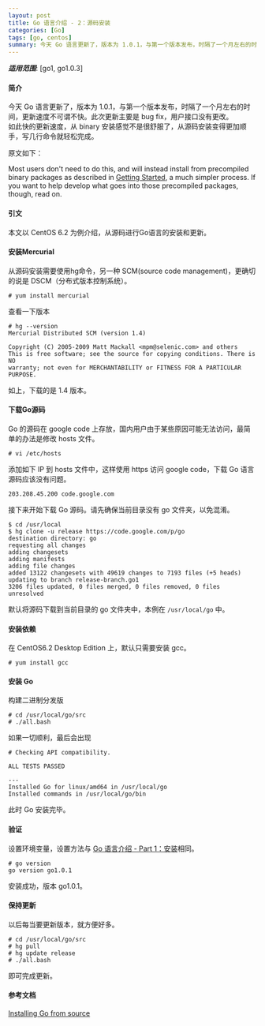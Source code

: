 ```yaml
---
layout: post
title: Go 语言介绍 - 2：源码安装
categories: [Go]
tags: [go, centos]
summary: 今天 Go 语言更新了，版本为 1.0.1，与第一个版本发布，时隔了一个月左右的时间，更新速度不可谓不快。此次更新主要是 bug fix，用户接口没有更改。如此快的更新速度，从 binary 安装感觉不是很舒服了，从源码安装变得更加顺手，写几行命令就轻松完成。
---
```


***适用范围***: [go1, go1.0.3]

#### 简介
今天 Go 语言更新了，版本为 1.0.1，与第一个版本发布，时隔了一个月左右的时间，更新速度不可谓不快。此次更新主要是 bug fix，用户接口没有更改。  
如此快的更新速度，从 binary 安装感觉不是很舒服了，从源码安装变得更加顺手，写几行命令就轻松完成。

原文如下：

Most users don't need to do this, and will instead install from precompiled binary packages as described in [Getting Started][2], a much simpler process. If you want to help develop what goes into those precompiled packages, though, read on.

#### 引文
本文以 CentOS 6.2 为例介绍，从源码进行Go语言的安装和更新。

#### 安装Mercurial
从源码安装需要使用hg命令，另一种 SCM(source code management)，更确切的说是 DSCM（分布式版本控制系统）。

    # yum install mercurial

查看一下版本

    # hg --version
    Mercurial Distributed SCM (version 1.4)
    
    Copyright (C) 2005-2009 Matt Mackall <mpm@selenic.com> and others
    This is free software; see the source for copying conditions. There is NO
    warranty; not even for MERCHANTABILITY or FITNESS FOR A PARTICULAR PURPOSE.

如上，下载的是 1.4 版本。    
#### 下载Go源码
Go 的源码在 google code 上存放，国内用户由于某些原因可能无法访问，最简单的办法是修改 hosts 文件。

    # vi /etc/hosts

添加如下 IP 到 hosts 文件中，这样使用 https 访问 google code，下载 Go 语言源码应该没有问题。

    203.208.45.200 code.google.com

接下来开始下载 Go 源码。请先确保当前目录没有 go 文件夹，以免混淆。

    $ cd /usr/local
    $ hg clone -u release https://code.google.com/p/go
    destination directory: go
    requesting all changes
    adding changesets
    adding manifests
    adding file changes
    added 13122 changesets with 49619 changes to 7193 files (+5 heads)
    updating to branch release-branch.go1
    3206 files updated, 0 files merged, 0 files removed, 0 files unresolved

默认将源码下载到当前目录的 go 文件夹中，本例在 `/usr/local/go` 中。

#### 安装依赖
在 CentOS6.2 Desktop Edition 上，默认只需要安装 gcc。

    # yum install gcc

#### 安装 Go
构建二进制分发版

    # cd /usr/local/go/src
    # ./all.bash

如果一切顺利，最后会出现

    # Checking API compatibility.
    
    ALL TESTS PASSED
    
    ---
    Installed Go for linux/amd64 in /usr/local/go
    Installed commands in /usr/local/go/bin

此时 Go 安装完毕。

#### 验证
设置环境变量，设置方法与 [Go 语言介绍 - Part 1：安装][0]相同。

    # go version
    go version go1.0.1

安装成功，版本 go1.0.1。

#### 保持更新
以后每当要更新版本，就方便好多。

    # cd /usr/local/go/src
    # hg pull
    # hg update release
    # ./all.bash

即可完成更新。

#### 参考文档
[Installing Go from source][1]

[0]: http://qizhanming.com/blog/2012/04/21/go-intro-1-install-on-centos
[1]: http://golang.org/doc/install/source
[2]: http://golang.org/doc/install
